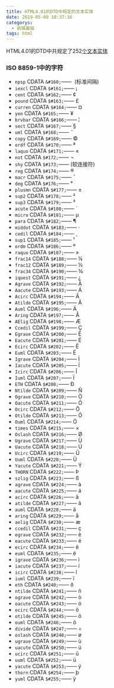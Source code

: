 ```yaml
---
title: HTML4.01的DTD中规定的文本实体
date: 2019-05-09 10:37:16
categorys:
  - 前端基础
tags: html
---
```


HTML4.01的DTD中共规定了252[个文本实体](https://www.w3.org/TR/html4/sgml/entities.html)

### ISO 8859-1中的字符
  * `npsp`  CDATA `&#160;`—— &nbsp;(标准间隔)
  * `iexcl` CDATA `$#161;`—— &iexcl;
  * `cent` CDATA `$#162;`—— &cent;
  * `pound` CDATA `$#163;`—— &pound;
  * `curren` CDATA `$#164;`—— &curren;
  * `yen` CDATA `$#165;`—— &yen;
  * `brvbar` CDATA `$#166;`—— &brvbar;
  * `sect` CDATA `$#167;`—— &sect;
  * `uml` CDATA `$#168;`—— &uml;
  * `copy` CDATA `$#169;`—— &copy;
  * `ordf` CDATA `$#170;`—— &ordf;
  * `laquo` CDATA `$#171;`—— &laquo;
  * `not` CDATA `$#172;`—— &not;
  * `shy` CDATA `$#173;`—— &shy;(软连接符)
  * `reg` CDATA `$#174;`—— &reg;
  * `macr` CDATA `$#175;`—— &macr;
  * `deg` CDATA `$#176;`—— &deg;
  * `plusmn` CDATA `$#177;`—— &plusmn;
  * `sup2` CDATA `$#178;`—— &sup2;
  * `sup3` CDATA `$#179;`—— &sup3;
  * `acute` CDATA `$#180;`—— &acute;
  * `micro` CDATA `$#181;`—— &micro;
  * `para` CDATA `$#182;`—— &para;
  * `middot` CDATA `$#183;`—— &middot;
  * `cedil` CDATA `$#184;`—— &cedil;
  * `sup1` CDATA `$#185;`—— &sup1;
  * `ordm` CDATA `$#186;`—— &ordm;
  * `raquo` CDATA `$#187;`—— &raquo;
  * `frac14` CDATA `$#188;`—— &frac14;
  * `frac12` CDATA `$#189;`—— &frac12;
  * `frac34` CDATA `$#190;`—— &frac34;
  * `iquest` CDATA `$#191;`—— &iquest;
  * `Agrave` CDATA `$#192;`—— &Agrave;
  * `Aacute` CDATA `$#193;`—— &Aacute;
  * `Acirc` CDATA `$#194;`—— &Acirc;
  * `Atilde` CDATA `$#195;`—— &Atilde;
  * `Auml` CDATA `$#196;`—— &Auml;
  * `Aring` CDATA `$#197;`—— &Aring;
  * `AElig` CDATA `$#198;`—— &AElig;
  * `Ccedil` CDATA `$#199;`—— &Ccedil;
  * `Egrave` CDATA `$#200;`—— &Egrave;
  * `Eacute` CDATA `$#201;`—— &Eacute;
  * `Ecirc` CDATA `$#202;`—— &Ecirc;
  * `Euml` CDATA `$#203;`—— &Euml;
  * `Igrave` CDATA `$#204;`—— &Igrave;
  * `Iacute` CDATA `$#205;`—— &Iacute;
  * `Icirc` CDATA `$#206;`—— &Icirc;
  * `Iuml` CDATA `$#207;`—— &Iuml;
  * `ETH` CDATA `$#208;`—— &ETH;
  * `Ntilde` CDATA `$#209;`—— &Ntilde;
  * `Ograve` CDATA `$#210;`—— &Ograve;
  * `Oacute` CDATA `$#211;`—— &Oacute;
  * `Ocirc` CDATA `$#212;`—— &Ocirc;
  * `Otilde` CDATA `$#213;`—— &Otilde;
  * `Ouml` CDATA `$#214;`—— &Ouml;
  * `times` CDATA `$#215;`—— &times;
  * `Oslash` CDATA `$#216;`—— &Oslash;
  * `Ugrave` CDATA `$#217;`—— &Ugrave;
  * `Uacute` CDATA `$#218;`—— &Uacute;
  * `Ucirc` CDATA `$#219;`—— &Ucirc;
  * `Uuml` CDATA `$#220;`—— &Uuml;
  * `Yacute` CDATA `$#221;`—— &Yacute;
  * `THORN` CDATA `$#222;`—— &THORN;
  * `szlig` CDATA `$#223;`—— &szlig;
  * `agrave` CDATA `$#224;`—— &agrave;
  * `aacute` CDATA `$#225;`—— &aacute;
  * `acirc` CDATA `$#226;`—— &acirc;
  * `atilde` CDATA `$#227;`—— &atilde;
  * `auml` CDATA `$#228;`—— &auml;
  * `aring` CDATA `$#229;`—— &aring;
  * `aelig` CDATA `$#230;`—— &aelig;
  * `ccedil` CDATA `$#231;`—— &ccedil;
  * `egrave` CDATA `$#232;`—— &egrave;
  * `eacute` CDATA `$#233;`—— &eacute;
  * `ecirc` CDATA `$#234;`—— &ecirc;
  * `euml` CDATA `$#235;`—— &euml;
  * `igrave` CDATA `$#236;`—— &igrave;
  * `iacute` CDATA `$#237;`—— &iacute;
  * `icirc` CDATA `$#238;`—— &icirc;
  * `iuml` CDATA `$#239;`—— &iuml;
  * `eth` CDATA `$#240;`—— &eth;
  * `ntilde` CDATA `$#241;`—— &ntilde;
  * `ograve` CDATA `$#242;`—— &ograve;
  * `oacute` CDATA `$#243;`—— &oacute;
  * `ocirc` CDATA `$#244;`—— &ocirc;
  * `otilde` CDATA `$#245;`—— &otilde;
  * `ouml` CDATA `$#246;`—— &ouml;
  * `divide` CDATA `$#247;`—— &divide;
  * `oslash` CDATA `$#248;`—— &oslash;
  * `ugrave` CDATA `$#249;`—— &ugrave;
  * `uacute` CDATA `$#250;`—— &uacute;
  * `ucirc` CDATA `$#251;`—— &ucirc;
  * `uuml` CDATA `$#252;`—— &uuml;
  * `yacute` CDATA `$#253;`—— &yacute;
  * `thorn` CDATA `$#254;`—— &thorn;
  * `yuml` CDATA `$#255;`—— &yuml;
